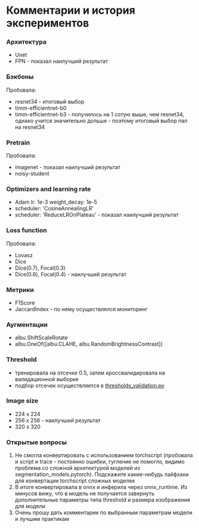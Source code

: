 # Комментарии и история экспериментов

### Архитектура
- Unet
- FPN - показал наилучший результат

### Бэкбоны
  Пробовала:
- resnet34  - итоговый выбор
- timm-efficientnet-b0
- timm-efficientnet-b3 - получилось на 1 сотую выше, чем resnet34, однако учится значительно дольше - поэтому итоговый выбор пал на resnet34

### Pretrain
  Пробовала:
- imagenet - показал наилучший результат
- noisy-student

### Optimizers and learning rate
- Adam lr: 1e-3 weight_decay: 1e-5
- scheduler: 'CosineAnnealingLR'
- scheduler: 'ReduceLROnPlateau' - показал наилучший результат

### Loss function
  Пробовала:
- Lovasz 
- Dice
- Dice(0.7), Focal(0.3)
- Dice(0.6), Focal(0.4) - наилучший результат

### Метрики
  - F1Score
  - JaccardIndex -  по нему осуществлялся мониторинг

### Аугментации
- albu.ShiftScaleRotate
- albu.OneOf([albu.CLAHE, albu.RandomBrightnessContrast])

### Threshold
- тренировала на отсечке 0.5, затем кроссвалидировала на валидационной выборке 
- подбор отсечек осуществляется в [thresholds_validation.py](src/thresholds_validation.py)


### Image size
- 224 x 224
- 256 x 256 - наилучший результат
- 320 x 320


### Открытые вопросы

1. Не смогла конвертировать с использованием torchscript (пробовала и script и trace - постоянно ошибки, гугление не помогло, видимо проблема со сложной архитектурой моделей из segmentation_models.pytorch). Подскажите какие-нибудь лайфхаки для конвертации torchscript сложных моделек
2. В итоге конвертировала в onnx и инферила через onnx_runtime. Из минусов вижу, что в модель не получается завернуть дополнительные параметры типа threshold и размера изображения для модели
3. Очень прошу дать комментарии по выбранным параметрам модели и лучшим практикам


  
  

